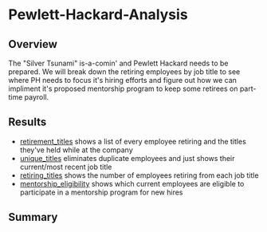 # Pewlett-Hackard-Analysis

## Overview

The "Silver Tsunami" is-a-comin' and Pewlett Hackard needs to be prepared. We will break down the retiring employees by job title to see where PH needs to focus it's hiring efforts and figure out how we can impliment it's proposed mentorship program to keep some retirees on part-time payroll.

## Results

- [retirement_titles](Data/retirement_titles.csv) shows a list of every employee retiring and the titles they've held while at the company
- [unique_titles](Data/unique_titles.csv) eliminates duplicate employees and just shows their current/most recent job title
- [retiring_titles](Data/retiring_titles.csv) shows the number of employees retiring from each job title 
- [mentorship_eligibility](Data/mentorship_eligibility.csv) shows which current employees are eligible to participate in a mentorship program for new hires

## Summary


